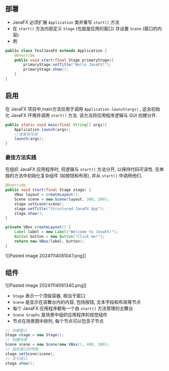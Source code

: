 ## 部署
- JavaFX 必须扩展 `Application` 类并重写 `start()` 方法
- 在 `start()` 方法内部定义 `Stage` (也就是应用的窗口) 并设置 `Scene` (窗口的内容)
- 例
```java
public class TestJavaFX extends Application {
	@Override
	public void start(final Stage primaryStage){
		primaryStage.setTitle("Hello JavaFX!");
		primaryStage.show();
	}
}
```

## 启用
在 JavaFX 项目中,main方法仅用于调用 `Application.launch(args)` , 这会初始化 JavaFX 环境并调用 `start()` 方法. 该方法将应用程序逻辑与 GUI 创建分开.
```java
public static void main(final String[] args){
	Application.launch(args);
	//或者简写成
	launch(args);
}
```
### 最佳方法实践
在组织 JavaFX 应用程序时, 将逻辑与 `start()` 方法分开, 以保持代码可读性. 在单独的方法中初始化复杂组件 (如按钮和布局), 并从 `start()` 中调用他们.
```java
@Override
public void start(final Stage stage) {
    VBox layout = createLayout();
    Scene scene = new Scene(layout, 300, 200);
    stage.setScene(scene);
    stage.setTitle("Structured JavaFX App");
    stage.show();
}

private VBox createLayout() {
    Label label = new Label("Welcome to JavaFX!");
    Button button = new Button("Click me!");
    return new VBox(label, button);
}
```
![[Pasted image 20241114081047.png]]
## 组件
![[Pasted image 20241114081340.png]]
- `Stage` 表示一个顶级容器, 相当于窗口
- `Scene` 是显示在该舞台内的内容, 包括按钮, 文本字段和布局等节点
- 每个 JavaFX 应用程序都有一个由 `start()` 方法管理的主舞台
- `Scene Graphs` 是场景中组织应用程序的视觉组件
- 节点在场景图中排列, 每个节点可以包含子节点
```java
// 创建窗口
Stage stage = new Stage();
// 创建场景
Scene scene = new Scene(new VBox(), 400, 300);
// 指定窗口的场景
stage.setScene(scene);
// 显示窗口
stage.show();
```